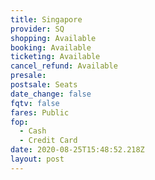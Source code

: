 ```yaml
---
title: Singapore
provider: SQ
shopping: Available
booking: Available
ticketing: Available
cancel_refund: Available
presale:
postsale: Seats
date_change: false
fqtv: false
fares: Public
fop:
  - Cash
  - Credit Card
date: 2020-08-25T15:48:52.218Z
layout: post
---
```

